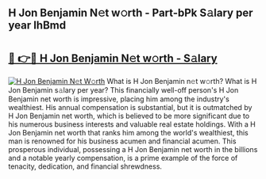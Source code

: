 ## H Jon Benjamin N𝚎t w𝚘rth - Part-bPk S𝚊lary per year IhBmd

# <h2><a href="http://gc1fh1.nevu.top/?p=H+Jon+Benjamin">🔗 👉🔴 H Jon Benjamin N𝚎t w𝚘rth - S𝚊lary</a></h2>

[![H Jon Benjamin N𝚎t W𝚘rth](https://i.imgur.com/Oavwk0R.jpeg)](http://gc1fh1.nevu.top/?p=H+Jon+Benjamin)
What is H Jon Benjamin n𝚎t w𝚘rth? What is H Jon Benjamin s𝚊lary per year?
This financially well-off person's H Jon Benjamin net worth is impressive, placing him among the industry's wealthiest. His annual compensation is substantial, but it is outmatched by H Jon Benjamin net worth, which is believed to be more significant due to his numerous business interests and valuable real estate holdings. With a H Jon Benjamin net worth that ranks him among the world's wealthiest, this man is renowned for his business acumen and financial acumen. This prosperous individual, possessing a H Jon Benjamin net worth in the billions and a notable yearly compensation, is a prime example of the force of tenacity, dedication, and financial shrewdness.
